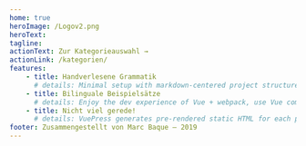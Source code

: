 ```yaml
---
home: true
heroImage: /Logov2.png
heroText:
tagline:
actionText: Zur Kategorieauswahl →
actionLink: /kategorien/
features:
    - title: Handverlesene Grammatik
      # details: Minimal setup with markdown-centered project structure helps you focus on writing.
    - title: Bilinguale Beispielsätze
      # details: Enjoy the dev experience of Vue + webpack, use Vue components in markdown, and develop custom themes with Vue.
    - title: Nicht viel gerede!
      # details: VuePress generates pre-rendered static HTML for each page, and runs as an SPA once a page is loaded.
footer: Zusammengestellt von Marc Baque — 2019
---
```


